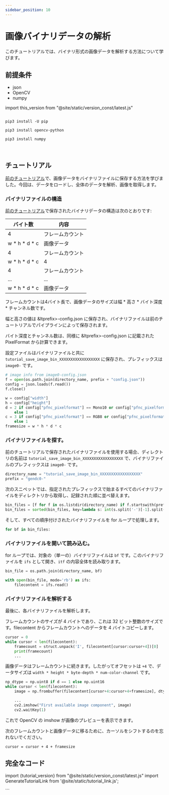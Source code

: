 ```yaml
---
sidebar_position: 10
---
```


# 画像バイナリデータの解析

このチュートリアルでは、バイナリ形式の画像データを解析する方法について学びます。

## 前提条件
 
* json
* OpenCV
* numpy

import this_version from "@site/static/version_const/latest.js"

<pre>
<code class="language-bash">
pip3 install -U pip<br />
pip3 install opencv-python<br />
pip3 install numpy<br />
</code>
</pre>

## チュートリアル

[前のチュートリアル](save-image-bin)で、画像データをバイナリファイルに保存する方法を学びました。今回は、データをロードし、全体のデータを解析、画像を取得します。

### バイナリファイルの構造 

[前のチュートリアル](save-image-bin)で保存されたバイナリデータの構造は次のとおりです:

| バイト数 | 内容         |
|----------|--------------|
| 4        | フレームカウント   |
| w \* h \* d \* c | 画像データ |
| 4        | フレームカウント   |
| w \* h \* d \* c | 4          |
| 4        | フレームカウント   |
| ...      | ...        |
| w \* h \* d \* c | 画像データ |

フレームカウントは4バイト長で、画像データのサイズは幅 * 高さ * バイト深度 * チャンネル数です。

幅と高さの値は &ltprefix>-config.json に保存され、バイナリファイルは前のチュートリアルでパイプラインによって保存されます。

バイト深度とチャンネル数は、同様に &ltprefix>-config.json に記載された PixelFormat から計算できます。

設定ファイルはバイナリファイルと共に `tutorial_save_image_bin_XXXXXXXXXXXXXXXXXX` に保存され、プレフィックスは `image0-` です。

```python
# image info from image0-config.json
f = open(os.path.join(directory_name, prefix + "config.json"))
config = json.loads(f.read())
f.close()

w = config["width"]
h = config["height"]
d = 2 if config["pfnc_pixelformat"] == Mono10 or config["pfnc_pixelformat"] == Mono12 \
    else 1
c = 3 if config["pfnc_pixelformat"] == RGB8 or config["pfnc_pixelformat"] == BGR8 \
    else 1
framesize = w * h * d * c
```

### バイナリファイルを探す。   

前のチュートリアルで保存されたバイナリファイルを使用する場合、ディレクトリの名前は `tutorial_save_image_bin_XXXXXXXXXXXXXXXXXX` で、バイナリファイルのプレフィックスは `image0-` です。

```python
directory_name = "tutorial_save_image_bin_XXXXXXXXXXXXXXXXXX"
prefix = "gendc0-"
```

次のスニペットでは、指定されたプレフィックスで始まるすべてのバイナリファイルをディレクトリから取得し、記録された順に並べ替えます。

```python
bin_files = [f for f in os.listdir(directory_name) if f.startswith(prefix) and f.endswith(".bin")]
bin_files = sorted(bin_files, key=lambda s: int(s.split('-')[-1].split('.')[0]))
```

そして、すべての順序付けされたバイナリファイルを for ループで処理します。

```python
for bf in bin_files:
```

### バイナリファイルを開いて読み込む。  

for ループでは、対象の（単一の）バイナリファイルは `bf` です。このバイナリファイルを `ifs` として開き、`itf` の内容全体を読み取ります。

```python
bin_file = os.path.join(directory_name, bf)

with open(bin_file, mode='rb') as ifs:
    filecontent = ifs.read()
```

### バイナリファイルを解析する

最後に、各バイナリファイルを解析します。

フレームカウントのサイズが 4 バイトであり、これは 32 ビット整数のサイズです。filecontent からフレームカウントへのデータを 4 バイトコピーします。

```python
cursor = 0
while cursor < len(filecontent):
    framecount = struct.unpack('I', filecontent[cursor:cursor+4])[0]
    print(framecount)
    ...
```

画像データはフレームカウントに続きます。したがってオフセットは `+4` で、データサイズは `width * height * byte-depth * num-color-channel` です。

```python
np_dtype = np.uint8 if d == 1 else np.uint16
while cursor < len(filecontent):
    image = np.frombuffer(filecontent[cursor+4:cursor+4+framesize], dtype=np_dtype).reshape((h, w))

    ...
    cv2.imshow("First available image component", image)
    cv2.waitKey(1)
```

これで OpenCV の imshow が画像のプレビューを表示できます。

次のフレームカウントと画像データに移るために、カーソルをシフトするのを忘れないでください。

```
cursor = cursor + 4 + framesize
```

## 完全なコード

import {tutorial_version} from "@site/static/version_const/latest.js"
import GenerateTutorialLink from '@site/static/tutorial_link.js';

<GenerateTutorialLink language="python" tag={tutorial_version} tutorialfile="tutorial5_parse_image_bin_data" />
```
